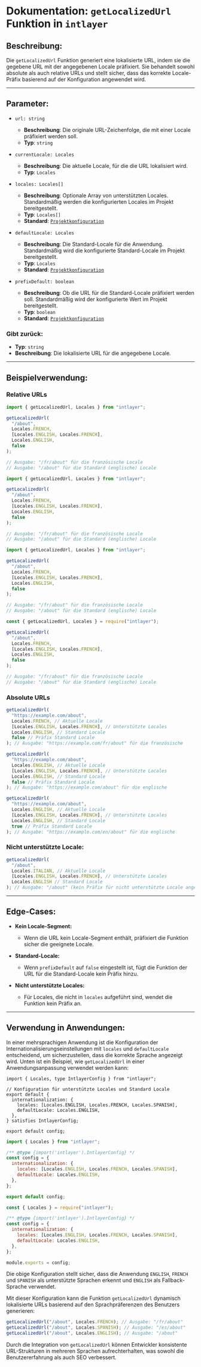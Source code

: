 # Dokumentation: `getLocalizedUrl` Funktion in `intlayer`

## Beschreibung:

Die `getLocalizedUrl` Funktion generiert eine lokalisierte URL, indem sie die gegebene URL mit der angegebenen Locale präfixiert. Sie behandelt sowohl absolute als auch relative URLs und stellt sicher, dass das korrekte Locale-Präfix basierend auf der Konfiguration angewendet wird.

---

## Parameter:

- `url: string`

  - **Beschreibung**: Die originale URL-Zeichenfolge, die mit einer Locale präfixiert werden soll.
  - **Typ**: `string`

- `currentLocale: Locales`

  - **Beschreibung**: Die aktuelle Locale, für die die URL lokalisiert wird.
  - **Typ**: `Locales`

- `locales: Locales[]`

  - **Beschreibung**: Optionale Array von unterstützten Locales. Standardmäßig werden die konfigurierten Locales im Projekt bereitgestellt.
  - **Typ**: `Locales[]`
  - **Standard**: [`Projektkonfiguration`](https://github.com/aymericzip/intlayer/blob/main/docs/de/configuration.md#middleware)

- `defaultLocale: Locales`

  - **Beschreibung**: Die Standard-Locale für die Anwendung. Standardmäßig wird die konfigurierte Standard-Locale im Projekt bereitgestellt.
  - **Typ**: `Locales`
  - **Standard**: [`Projektkonfiguration`](https://github.com/aymericzip/intlayer/blob/main/docs/de/configuration.md#middleware)

- `prefixDefault: boolean`
  - **Beschreibung**: Ob die URL für die Standard-Locale präfixiert werden soll. Standardmäßig wird der konfigurierte Wert im Projekt bereitgestellt.
  - **Typ**: `boolean`
  - **Standard**: [`Projektkonfiguration`](https://github.com/aymericzip/intlayer/blob/main/docs/de/configuration.md#middleware)

### Gibt zurück:

- **Typ**: `string`
- **Beschreibung**: Die lokalisierte URL für die angegebene Locale.

---

## Beispielverwendung:

### Relative URLs

```typescript codeFormat="typescript"
import { getLocalizedUrl, Locales } from "intlayer";

getLocalizedUrl(
  "/about",
  Locales.FRENCH,
  [Locales.ENGLISH, Locales.FRENCH],
  Locales.ENGLISH,
  false
);

// Ausgabe: "/fr/about" für die französische Locale
// Ausgabe: "/about" für die Standard (englische) Locale
```

```javascript codeFormat="esm"
import { getLocalizedUrl, Locales } from "intlayer";

getLocalizedUrl(
  "/about",
  Locales.FRENCH,
  [Locales.ENGLISH, Locales.FRENCH],
  Locales.ENGLISH,
  false
);

// Ausgabe: "/fr/about" für die französische Locale
// Ausgabe: "/about" für die Standard (englische) Locale
```

```javascript codeFormat="esm"
import { getLocalizedUrl, Locales } from "intlayer";

getLocalizedUrl(
  "/about",
  Locales.FRENCH,
  [Locales.ENGLISH, Locales.FRENCH],
  Locales.ENGLISH,
  false
);

// Ausgabe: "/fr/about" für die französische Locale
// Ausgabe: "/about" für die Standard (englische) Locale
```

```javascript codeFormat="commonjs"
const { getLocalizedUrl, Locales } = require("intlayer");

getLocalizedUrl(
  "/about",
  Locales.FRENCH,
  [Locales.ENGLISH, Locales.FRENCH],
  Locales.ENGLISH,
  false
);

// Ausgabe: "/fr/about" für die französische Locale
// Ausgabe: "/about" für die Standard (englische) Locale
```

### Absolute URLs

```typescript
getLocalizedUrl(
  "https://example.com/about",
  Locales.FRENCH, // Aktuelle Locale
  [Locales.ENGLISH, Locales.FRENCH], // Unterstützte Locales
  Locales.ENGLISH, // Standard Locale
  false // Präfix Standard Locale
); // Ausgabe: "https://example.com/fr/about" für die französische

getLocalizedUrl(
  "https://example.com/about",
  Locales.ENGLISH, // Aktuelle Locale
  [Locales.ENGLISH, Locales.FRENCH], // Unterstützte Locales
  Locales.ENGLISH, // Standard Locale
  false // Präfix Standard Locale
); // Ausgabe: "https://example.com/about" für die englische

getLocalizedUrl(
  "https://example.com/about",
  Locales.ENGLISH, // Aktuelle Locale
  [Locales.ENGLISH, Locales.FRENCH], // Unterstützte Locales
  Locales.ENGLISH, // Standard Locale
  true // Präfix Standard Locale
); // Ausgabe: "https://example.com/en/about" für die englische
```

### Nicht unterstützte Locale:

```typescript
getLocalizedUrl(
  "/about",
  Locales.ITALIAN, // Aktuelle Locale
  [Locales.ENGLISH, Locales.FRENCH], // Unterstützte Locales
  Locales.ENGLISH // Standard Locale
); // Ausgabe: "/about" (kein Präfix für nicht unterstützte Locale angewendet)
```

---

## Edge-Cases:

- **Kein Locale-Segment:**

  - Wenn die URL kein Locale-Segment enthält, präfixiert die Funktion sicher die geeignete Locale.

- **Standard-Locale:**

  - Wenn `prefixDefault` auf `false` eingestellt ist, fügt die Funktion der URL für die Standard-Locale kein Präfix hinzu.

- **Nicht unterstützte Locales:**
  - Für Locales, die nicht in `locales` aufgeführt sind, wendet die Funktion kein Präfix an.

---

## Verwendung in Anwendungen:

In einer mehrsprachigen Anwendung ist die Konfiguration der Internationalisierungseinstellungen mit `locales` und `defaultLocale` entscheidend, um sicherzustellen, dass die korrekte Sprache angezeigt wird. Unten ist ein Beispiel, wie `getLocalizedUrl` in einer Anwendungsanpassung verwendet werden kann:

```tsx codeFormat="typescript"
import { Locales, type IntlayerConfig } from "intlayer";

// Konfiguration für unterstützte Locales und Standard Locale
export default {
  internationalization: {
    locales: [Locales.ENGLISH, Locales.FRENCH, Locales.SPANISH],
    defaultLocale: Locales.ENGLISH,
  },
} satisfies IntlayerConfig;

export default config;
```

```javascript codeFormat="esm"
import { Locales } from "intlayer";

/** @type {import('intlayer').IntlayerConfig} */
const config = {
  internationalization: {
    locales: [Locales.ENGLISH, Locales.FRENCH, Locales.SPANISH],
    defaultLocale: Locales.ENGLISH,
  },
};

export default config;
```

```javascript codeFormat="commonjs"
const { Locales } = require("intlayer");

/** @type {import('intlayer').IntlayerConfig} */
const config = {
  internationalization: {
    locales: [Locales.ENGLISH, Locales.FRENCH, Locales.SPANISH],
    defaultLocale: Locales.ENGLISH,
  },
};

module.exports = config;
```

Die obige Konfiguration stellt sicher, dass die Anwendung `ENGLISH`, `FRENCH` und `SPANISH` als unterstützte Sprachen erkennt und `ENGLISH` als Fallback-Sprache verwendet.

Mit dieser Konfiguration kann die Funktion `getLocalizedUrl` dynamisch lokalisierte URLs basierend auf den Sprachpräferenzen des Benutzers generieren:

```typescript
getLocalizedUrl("/about", Locales.FRENCH); // Ausgabe: "/fr/about"
getLocalizedUrl("/about", Locales.SPANISH); // Ausgabe: "/es/about"
getLocalizedUrl("/about", Locales.ENGLISH); // Ausgabe: "/about"
```

Durch die Integration von `getLocalizedUrl` können Entwickler konsistente URL-Strukturen in mehreren Sprachen aufrechterhalten, was sowohl die Benutzererfahrung als auch SEO verbessert.

